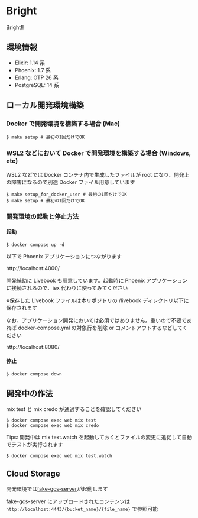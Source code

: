 # Bright

Bright!!

## 環境情報

- Elixir: 1.14 系
- Phoenix: 1.7 系
- Erlang: OTP 26 系
- PostgreSQL: 14 系

## ローカル開発環境構築

### Docker で開発環境を構築する場合 (Mac)

```
$ make setup # 最初の1回だけでOK
```

### WSL2 などにおいて Docker で開発環境を構築する場合 (Windows, etc)

WSL2 などでは Docker コンテナ内で生成したファイルが root になり、開発上の障害になるので別途 Docker ファイル用意しています

```
$ make setup_for_docker_user # 最初の1回だけでOK
$ make setup # 最初の1回だけでOK
```

### 開発環境の起動と停止方法

#### 起動

```
$ docker compose up -d
```

以下で Phoenix アプリケーションにつながります

http://localhost:4000/

開発補助に Livebook も用意しています。起動時に Phoenix アプリケーションに接続されるので、iex 代わりに使ってみてください

※保存した Livebook ファイルは本リポジトリの /livebook ディレクトリ以下に保存されます

なお、アプリケーション開発においては必須ではありません。重いので不要であれば docker-compose.yml の対象行を削除 or コメントアウトするなどしてください

http://localhost:8080/

#### 停止

```
$ docker compose down
```

## 開発中の作法

mix test と mix credo が通過することを確認してください

```
$ docker compose exec web mix test
$ docker compose exec web mix credo
```

Tips: 開発中は mix text.watch を起動しておくとファイルの変更に追従して自動でテストが実行されます

```
$ docker compose exec web mix test.watch
```

## Cloud Storage

開発環境では[fake-gcs-server](https://github.com/fsouza/fake-gcs-server)が起動します

fake-gcs-server にアップロードされたコンテンツは`http://localhost:4443/{bucket_name}/{file_name}` で参照可能

